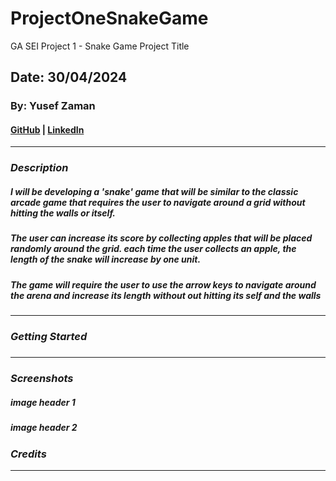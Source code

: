# ProjectOneSnakeGame

GA SEI Project 1 - Snake Game
Project Title

## Date: 30/04/2024

### By: Yusef Zaman

#### [GitHub](https://github.com/yusefzaman) | [LinkedIn](https://www.linkedin.com/in/yusefzaman/)

---

### **_Description_**

##### I will be developing a 'snake' game that will be similar to the classic arcade game that requires the user to navigate around a grid without hitting the walls or itself.

##### The user can increase its score by collecting apples that will be placed randomly around the grid. each time the user collects an apple, the length of the snake will increase by one unit.

##### The game will require the user to use the arrow keys to navigate around the arena and increase its length without out hitting its self and the walls

---

### **_Getting Started_**

#####

---

### **_Screenshots_**

##### image header 1

##### image header 2

### **_Credits_**

---
